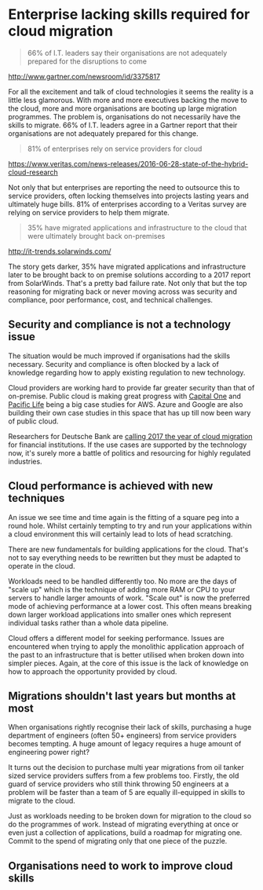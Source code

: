 # Enterprise lacking skills required for cloud migration

> 66% of I.T. leaders say their organisations are not adequately prepared for the disruptions to come

http://www.gartner.com/newsroom/id/3375817

For all the excitement and talk of cloud technologies it seems the reality is a little less glamorous. With more and more executives backing the move to the cloud, more and more organisations are booting up large migration programmes. The problem is, organisations do not necessarily have the skills to migrate. 66% of I.T. leaders agree in a Gartner report that their organisations are not adequately prepared for this change.

> 81% of enterprises rely on service providers for cloud

https://www.veritas.com/news-releases/2016-06-28-state-of-the-hybrid-cloud-research

Not only that but enterprises are reporting the need to outsource this to service providers, often locking themselves into projects lasting years and ultimately huge bills. 81% of enterprises according to a Veritas survey are relying on service providers to help them migrate.

> 35% have migrated applications and infrastructure to the cloud that were ultimately brought back on-premises

http://it-trends.solarwinds.com/

The story gets darker, 35% have migrated applications and infrastructure later to be brought back to on premise solutions according to a 2017 report from SolarWinds. That's a pretty bad failure rate. Not only that but the top reasoning for migrating back or never moving across was security and compliance, poor performance, cost, and technical challenges.

## Security and compliance is not a technology issue

The situation would be much improved if organisations had the skills necessary. Security and compliance is often blocked by a lack of knowledge regarding how to apply existing regulation to new technology.

Cloud providers are working hard to provide far greater security than that of on-premise. Public cloud is making great progress with [Capital One](https://aws.amazon.com/solutions/case-studies/capital-one/) and [Pacific Life](https://aws.amazon.com/solutions/case-studies/pacific-life-insurance/) being a big case studies for AWS. Azure and Google are also building their own case studies in this space that has up till now been wary of public cloud.

Researchers for Deutsche Bank are [calling 2017 the year of cloud migration](https://blogs.wsj.com/cio/2016/06/09/big-banks-starting-to-embrace-public-cloud-deutsche-bank-says/) for financial institutions. If the use cases are supported by the technology now, it's surely more a battle of politics and resourcing for highly regulated industries.

## Cloud performance is achieved with new techniques

An issue we see time and time again is the fitting of a square peg into a round hole. Whilst certainly tempting to try and run your applications within a cloud environment this will certainly lead to lots of head scratching.

There are new fundamentals for building applications for the cloud. That's not to say everything needs to be rewritten but they must be adapted to operate in the cloud.

Workloads need to be handled differently too. No more are the days of "scale up" which is the technique of adding more RAM or CPU to your servers to handle larger amounts of work. "Scale out" is now the preferred mode of achieving performance at a lower cost. This often means breaking down larger workload applications into smaller ones which represent individual tasks rather than a whole data pipeline.

Cloud offers a different model for seeking performance. Issues are encountered when trying to apply the monolithic application approach of the past to an infrastructure that is better utilised when broken down into simpler pieces. Again, at the core of this issue is the lack of knowledge on how to approach the opportunity provided by cloud.

## Migrations shouldn't last years but months at most

When organisations rightly recognise their lack of skills, purchasing a huge department of engineers (often 50+ engineers) from service providers becomes tempting. A huge amount of legacy requires a huge amount of engineering power right?

It turns out the decision to purchase multi year migrations from oil tanker sized service providers suffers from a few problems too. Firstly, the old guard of service providers who still think throwing 50 engineers at a problem will be faster than a team of 5 are equally ill-equipped in skills to migrate to the cloud.

Just as workloads needing to be broken down for migration to the cloud so do the programmes of work. Instead of migrating everything at once or even just a collection of applications, build a roadmap for migrating one. Commit to the spend of migrating only that one piece of the puzzle.

## Organisations need to work to improve cloud skills
